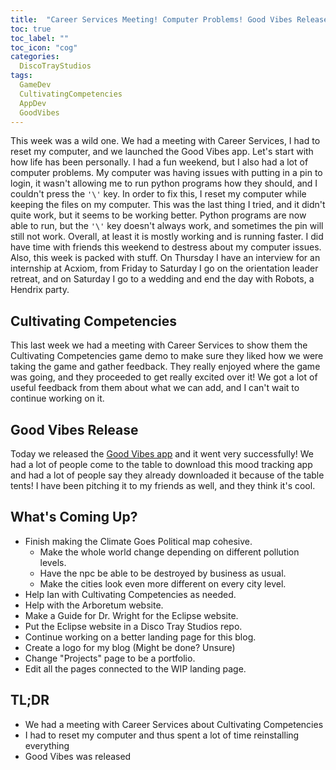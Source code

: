 ```yaml
---
title:  "Career Services Meeting! Computer Problems! Good Vibes Release!"
toc: true
toc_label: ""
toc_icon: "cog"
categories:
  DiscoTrayStudios
tags:
  GameDev
  CultivatingCompetencies
  AppDev
  GoodVibes
---
```


This week was a wild one.
We had a meeting with Career Services, I had to reset my computer,
and we launched the Good Vibes app.
Let's start with how life has been personally.
I had a fun weekend, but I also had a lot of computer problems.
My computer was having issues with putting in a pin to login,
it wasn't allowing me to run python programs how they should,
and I couldn't press the `'\'` key.
In order to fix this, I reset my computer while keeping the files on my computer.
This was the last thing I tried, and it didn't quite work,
but it seems to be working better.
Python programs are now able to run, but the `'\'` key doesn't always work,
and sometimes the pin will still not work.
Overall, at least it is mostly working and is running faster.
I did have time with friends this weekend to destress about my computer issues.
Also, this week is packed with stuff.
On Thursday I have an interview for an internship at Acxiom,
from Friday to Saturday I go on the orientation leader retreat,
and on Saturday I go to a wedding and end the day with Robots, a Hendrix party.

## Cultivating Competencies

This last week we had a meeting with Career Services to show them
the Cultivating Competencies game demo to make sure they liked how we were taking the game
and gather feedback. They really enjoyed where the game was going,
and they proceeded to get really excited over it!
We got a lot of useful feedback from them about what we can add, and I can't wait to continue working on it.

## Good Vibes Release

Today we released the [Good Vibes app](https://discotraystudios.github.io/good-vibes/)
and it went very successfully!
We had a lot of people come to the table to download this mood tracking app
and had a lot of people say they already downloaded it because of the table tents!
I have been pitching it to my friends as well, and they think it's cool.

## What's Coming Up?

- Finish making the Climate Goes Political map cohesive.
  - Make the whole world change depending on different pollution levels.
  - Have the npc be able to be destroyed by business as usual.
  - Make the cities look even more different on every city level.
- Help Ian with Cultivating Competencies as needed.
- Help with the Arboretum website.
- Make a Guide for Dr. Wright for the Eclipse website.
- Put the Eclipse website in a Disco Tray Studios repo.
- Continue working on a better landing page for this blog.
- Create a logo for my blog (Might be done? Unsure)
- Change "Projects" page to be a portfolio.
- Edit all the pages connected to the WIP landing page.

## TL;DR

- We had a meeting with Career Services about Cultivating Competencies
- I had to reset my computer and thus spent a lot of time reinstalling everything
- Good Vibes was released
